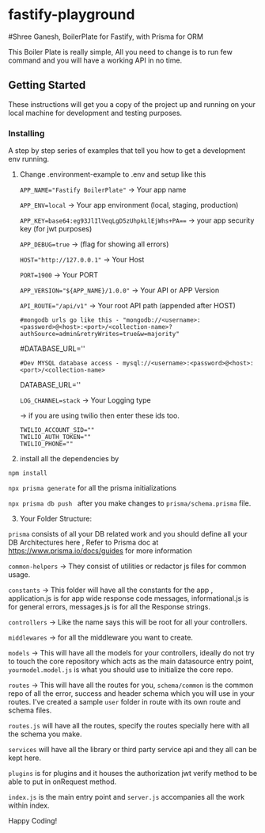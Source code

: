 # fastify-playground
#Shree Ganesh, BoilerPlate for Fastify, with Prisma for ORM

This Boiler Plate is really simple, All you need to change is to run few command and you will have a working API in no time.

## Getting Started

These instructions will get you a copy of the project up and running on your local machine for development and testing purposes.


### Installing

A step by step series of examples that tell you how to get a development env running.


1. Change .environment-example to .env and setup like this

    ```APP_NAME="Fastify BoilerPlate"``` -> Your app name
    
    ```APP_ENV=local``` -> Your app environment (local, staging, production)

    ```APP_KEY=base64:eg93JlIlVeqLgD5zUhpkLlEjWhs+PA==``` -> your app security key (for jwt purposes)

    ```APP_DEBUG=true``` -> (flag for showing all errors)

    ```HOST="http://127.0.0.1"``` -> Your Host

    ```PORT=1900``` -> Your PORT

    ```APP_VERSION="${APP_NAME}/1.0.0"```  -> Your API or APP Version

    ```API_ROUTE="/api/v1"```  -> Your root API path (appended after HOST)

    ```#mongodb urls go like this - "mongodb://<username>:<password>@<host>:<port>/<collection-name>?authSource=admin&retryWrites=true&w=majority"```
    
    #DATABASE_URL=''

    ```#Dev MYSQL database access - mysql://<username>:<password>@<host>:<port>/<collection-name>```
    
    DATABASE_URL=''

    ```LOG_CHANNEL=stack``` -> Your Logging type

    -> if you are using twilio then enter these ids too.

    ``` 
    TWILIO_ACCOUNT_SID=""
    TWILIO_AUTH_TOKEN=""
    TWILIO_PHONE="" 
    ```

2. install all the dependencies by 

``` npm install ```

``` npx prisma generate ``` for all the prisma initializations

```npx prisma db push ``` after you make changes to ```prisma/schema.prisma``` file.


3. Your Folder Structure:

```prisma``` consists of all your DB related work and you should define all your DB Architectures here , Refer to Prisma doc at https://www.prisma.io/docs/guides for more information

```common-helpers``` -> They consist of utilities or redactor js files for common usage.

```constants``` -> This folder will have all the constants for the app , application.js is for app wide response code messages, informational.js is for general errors, messages.js is for all the Response strings.

```controllers``` -> Like the name says this will be root for all your controllers.

```middlewares``` -> for all the middleware you want to create.

```models``` -> This will have all the models for your controllers, ideally do not try to touch the core repository which acts as the main datasource entry point, ```yourmodel.model.js``` is what you should use to initialize the core repo.

```routes``` -> This will have all the routes for you, ```schema/common``` is the common repo of all the error, success and header schema which you will use in your routes.
I've created a sample ```user``` folder in route with its own route and schema files.

```routes.js``` will have all the routes, specify the routes specially here with all the schema you make.

```services``` will have all the library or third party service api and they all can be kept here.

```plugins``` is for plugins and it houses the authorization jwt verify method to be able to put in onRequest method.

```index.js``` is the main entry point and ```server.js``` accompanies all the work within index.

Happy Coding!




